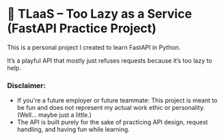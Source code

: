 # 🐢 TLaaS – Too Lazy as a Service (FastAPI Practice Project)

This is a personal project I created to learn FastAPI in Python.

It’s a playful API that mostly just refuses requests because it’s too lazy to help. 

### Disclaimer:

- If you're a future employer or future teammate: This project is meant to be fun and does not represent my actual work ethic or personality. (Well… maybe just a little.)
- The API is built purely for the sake of practicing API design, request handling, and having fun while learning.
